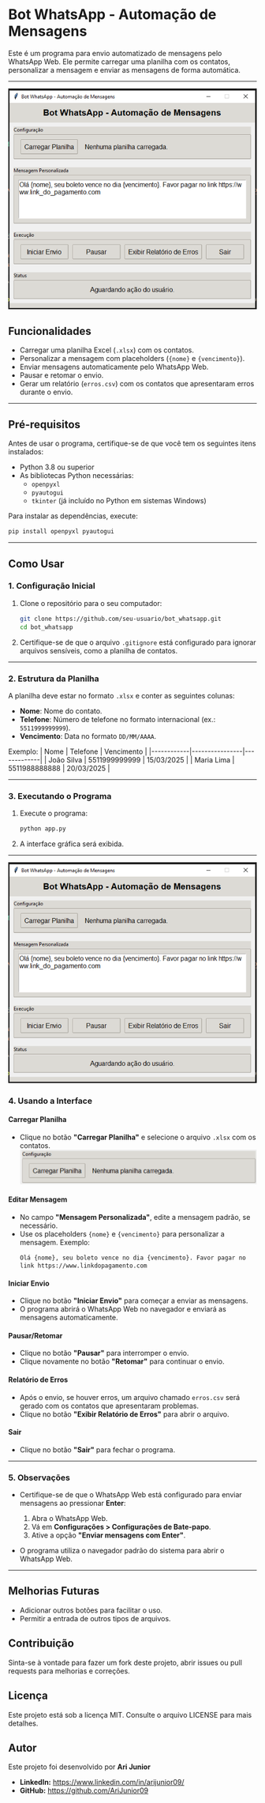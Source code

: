 # Bot WhatsApp - Automação de Mensagens

Este é um programa para envio automatizado de mensagens pelo WhatsApp Web. Ele permite carregar uma planilha com os contatos, personalizar a mensagem e enviar as mensagens de forma automática.

---
![aplicação](image.png)

## **Funcionalidades**
- Carregar uma planilha Excel (`.xlsx`) com os contatos.
- Personalizar a mensagem com placeholders (`{nome}` e `{vencimento}`).
- Enviar mensagens automaticamente pelo WhatsApp Web.
- Pausar e retomar o envio.
- Gerar um relatório (`erros.csv`) com os contatos que apresentaram erros durante o envio.

---

## **Pré-requisitos**
Antes de usar o programa, certifique-se de que você tem os seguintes itens instalados:
- Python 3.8 ou superior
- As bibliotecas Python necessárias:
  - `openpyxl`
  - `pyautogui`
  - `tkinter` (já incluído no Python em sistemas Windows)
  
Para instalar as dependências, execute:
```bash
pip install openpyxl pyautogui
```

---

## **Como Usar**

### **1. Configuração Inicial**
1. Clone o repositório para o seu computador:
   ```bash
   git clone https://github.com/seu-usuario/bot_whatsapp.git
   cd bot_whatsapp
   ```
2. Certifique-se de que o arquivo `.gitignore` está configurado para ignorar arquivos sensíveis, como a planilha de contatos.

---

### **2. Estrutura da Planilha**
A planilha deve estar no formato `.xlsx` e conter as seguintes colunas:
- **Nome**: Nome do contato.
- **Telefone**: Número de telefone no formato internacional (ex.: `5511999999999`).
- **Vencimento**: Data no formato `DD/MM/AAAA`.

Exemplo:
| Nome       | Telefone       | Vencimento  |
|------------|----------------|-------------|
| João Silva | 5511999999999  | 15/03/2025  |
| Maria Lima | 5511988888888  | 20/03/2025  |

---

### **3. Executando o Programa**
1. Execute o programa:
   ```bash
   python app.py
   ```
2. A interface gráfica será exibida.

---
![aplicação](image.png)

### **4. Usando a Interface**
#### **Carregar Planilha**
- Clique no botão **"Carregar Planilha"** e selecione o arquivo `.xlsx` com os contatos.
![carregar](image-1.png)

#### **Editar Mensagem**
- No campo **"Mensagem Personalizada"**, edite a mensagem padrão, se necessário.
- Use os placeholders `{nome}` e `{vencimento}` para personalizar a mensagem. Exemplo:
  ```
  Olá {nome}, seu boleto vence no dia {vencimento}. Favor pagar no link https://www.linkdopagamento.com
  ```

#### **Iniciar Envio**
- Clique no botão **"Iniciar Envio"** para começar a enviar as mensagens.
- O programa abrirá o WhatsApp Web no navegador e enviará as mensagens automaticamente.

#### **Pausar/Retomar**
- Clique no botão **"Pausar"** para interromper o envio.
- Clique novamente no botão **"Retomar"** para continuar o envio.

#### **Relatório de Erros**
- Após o envio, se houver erros, um arquivo chamado `erros.csv` será gerado com os contatos que apresentaram problemas.
- Clique no botão **"Exibir Relatório de Erros"** para abrir o arquivo.

#### **Sair**
- Clique no botão **"Sair"** para fechar o programa.

---

### **5. Observações**
- Certifique-se de que o WhatsApp Web está configurado para enviar mensagens ao pressionar **Enter**:
  1. Abra o WhatsApp Web.
  2. Vá em **Configurações > Configurações de Bate-papo**.
  3. Ative a opção **"Enviar mensagens com Enter"**.

- O programa utiliza o navegador padrão do sistema para abrir o WhatsApp Web.

---

## Melhorias Futuras

- Adicionar outros botões para facilitar o uso.
- Permitir a entrada de outros tipos de arquivos.

## Contribuição

Sinta-se à vontade para fazer um fork deste projeto, abrir issues ou pull requests para melhorias e correções.

## Licença

Este projeto está sob a licença MIT. Consulte o arquivo LICENSE para mais detalhes.


## Autor
Este projeto foi desenvolvido por **Ari Junior**

- **LinkedIn:** https://www.linkedin.com/in/arijunior09/
- **GitHub:** https://github.com/AriJunior09
